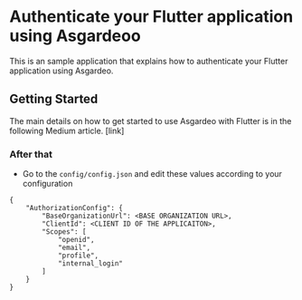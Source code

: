 # Authenticate your Flutter application using Asgardeoo

This is an sample application that explains how to authenticate your Flutter application using Asgardeo.

## Getting Started

The main details on how to get started to use Asgardeo with Flutter is in the following Medium article.
[link]


### After that
* Go to the `config/config.json` and edit these values according to your configuration
```
{
    "AuthorizationConfig": {
        "BaseOrganizationUrl": <BASE ORGANIZATION URL>,
        "ClientId": <CLIENT ID OF THE APPLICAITON>,
        "Scopes": [
            "openid",
            "email",
            "profile",
            "internal_login"
        ]
    }
}
```
